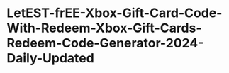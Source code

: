 # LetEST-frEE-Xbox-Gift-Card-Code-With-Redeem-Xbox-Gift-Cards-Redeem-Code-Generator-2024-Daily-Updated